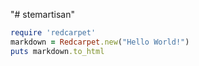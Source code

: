 "# stemartisan" 
```ruby
require 'redcarpet'
markdown = Redcarpet.new("Hello World!")
puts markdown.to_html
```
